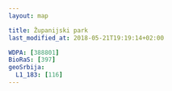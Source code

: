 ```yaml
---
layout: map

title: Županijski park
last_modified_at: 2018-05-21T19:19:14+02:00

WDPA: [388801]
BioRaS: [397]
geoSrbija:
  L1_183: [116]
---
```

